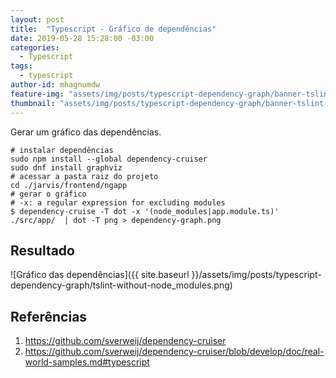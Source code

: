 ```yaml
---
layout: post
title:  "Typescript - Gráfico de dependências"
date: 2019-05-28 15:28:00 -03:00
categories: 
  - Typescript
tags:
  - typescript
author-id: mhagnumdw
feature-img: "assets/img/posts/typescript-dependency-graph/banner-tslint-without-node_modules.png"
thumbnail: "assets/img/posts/typescript-dependency-graph/banner-tslint-without-node_modules.png"
---
```


Gerar um gráfico das dependências.

<!--more-->

```shell
# instalar dependências
sudo npm install --global dependency-cruiser
sudo dnf install graphviz
# acessar a pasta raiz do projeto
cd ./jarvis/frontend/ngapp
# gerar o gráfico
# -x: a regular expression for excluding modules
$ dependency-cruise -T dot -x '(node_modules|app.module.ts)' ./src/app/  | dot -T png > dependency-graph.png
```

## Resultado
![Gráfico das dependências]({{ site.baseurl }}/assets/img/posts/typescript-dependency-graph/tslint-without-node_modules.png)

## Referências
1. https://github.com/sverweij/dependency-cruiser
1. https://github.com/sverweij/dependency-cruiser/blob/develop/doc/real-world-samples.md#typescript
